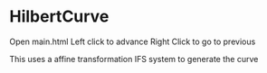 # HilbertCurve

Open main.html
Left click to advance
Right Click to go to previous

This uses a affine transformation IFS system to generate the curve

